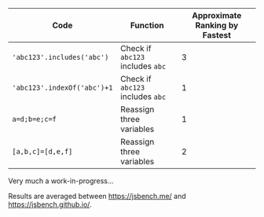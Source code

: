 Code | Function | Approximate Ranking by Fastest
---- | -------- | ------------------
`'abc123'.includes('abc')` | Check if `abc123` includes `abc` | 3
`'abc123'.indexOf('abc')+1` | Check if `abc123` includes `abc` | 1
`a=d;b=e;c=f` | Reassign three variables | 1
`[a,b,c]=[d,e,f]` | Reassign three variables | 2

Very much a work-in-progress...

Results are averaged between https://jsbench.me/ and https://jsbench.github.io/.
